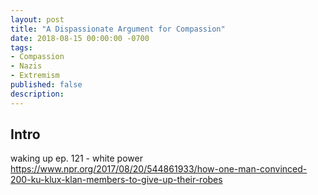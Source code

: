 ```yaml
---
layout: post
title: "A Dispassionate Argument for Compassion"
date: 2018-08-15 00:00:00 -0700
tags: 
- Compassion
- Nazis
- Extremism
published: false
description: 
---
```


## Intro

waking up ep. 121 - white power
https://www.npr.org/2017/08/20/544861933/how-one-man-convinced-200-ku-klux-klan-members-to-give-up-their-robes